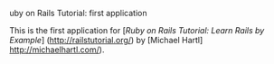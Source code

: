uby on Rails Tutorial: first application

This is the first application for [*Ruby on Rails Tutorial: Learn Rails by Example*] (http://railstutorial.org/) by [Michael Hartl] http://michaelhartl.com/).

